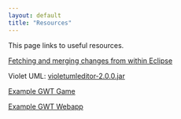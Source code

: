 ```yaml
---
layout: default
title: "Resources"
---
```


This page links to useful resources.

[Fetching and merging changes from within Eclipse](fetchMerge.html)

Violet UML: [violetumleditor-2.0.0.jar](violetumleditor-2.0.0.jar)

[Example GWT Game](https://github.com/daveho/GWTGame)

[Example GWT Webapp](https://github.com/daveho/Pizza2)
